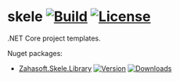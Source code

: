 skele [![Build](https://img.shields.io/appveyor/ci/zahasoft/skele/master.svg?style=flat-square)](https://ci.appveyor.com/project/zahasoft/skele)
[![License](https://img.shields.io/badge/license-apache%202.0-orange.svg?style=flat-square)](http://www.apache.org/licenses/LICENSE-2.0)
==================================

.NET Core project templates.

Nuget packages:
* [Zahasoft.Skele.Library](https://www.nuget.org/packages/Zahasoft.Skele.Library)
[![Version](https://img.shields.io/nuget/vpre/zahasoft.skele.library.svg?style=flat-square)](https://www.nuget.org/packages/Zahasoft.Skele.Library)
[![Downloads](https://img.shields.io/nuget/dt/zahasoft.skele.library.svg?style=flat-square)](https://www.nuget.org/packages/Zahasoft.Skele.Library)